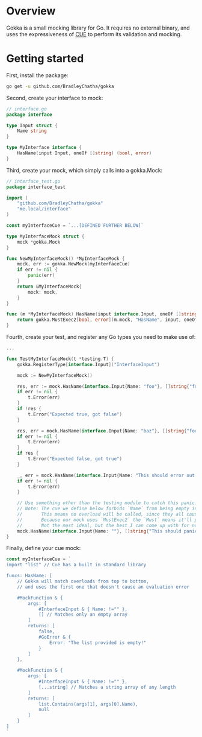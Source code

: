 # Overview

Gokka is a small mocking library for Go. It requires no external binary, and uses the expressiveness of
[CUE](https://cuelang.org/) to perform its validation and mocking.

# Getting started

First, install the package:

```bash
go get -u github.com/BradleyChatha/gokka
```

Second, create your interface to mock:

```go
// interface.go
package interface

type Input struct {
    Name string
}

type MyInterface interface {
    HasName(input Input, oneOf []string) (bool, error)
}
```

Third, create your mock, which simply calls into a gokka.Mock:

```go
// interface_test.go
package interface_test

import (
    "github.com/BradleyChatha/gokka"
    "me.local/interface"
)

const myInterfaceCue = `...[DEFINED FURTHER BELOW]`

type MyInterfaceMock struct {
    mock *gokka.Mock
}

func NewMyInterfaceMock() *MyInterfaceMock {
    mock, err := gokka.NewMock(myInterfaceCue)
    if err != nil {
        panic(err)
    }
    return &MyInterfaceMock{
        mock: mock,
    }
}

func (m *MyInterfaceMock) HasName(input interface.Input, oneOf []string) (bool, error) {
    return gokka.MustExec2[bool, error](m.mock, "HasName", input, oneOf)
}
```

Fourth, create your test, and register any Go types you need to make use of:

```go
...

func TestMyInterfaceMock(t *testing.T) {
    gokka.RegisterType[interface.Input]("InterfaceInput")

    mock := NewMyInterfaceMock()

    res, err := mock.HasName(interface.Input{Name: "foo"}, []string{"foo", "bar"})
    if err != nil {
        t.Error(err)
    }
    if !res {
        t.Error("Expected true, got false")
    }

    res, err = mock.HasName(interface.Input{Name: "baz"}, []string{"foo", "bar"})
    if err != nil {
        t.Error(err)
    }
    if res {
        t.Error("Expected false, got true")
    }

    _, err = mock.HasName(interface.Input{Name: "This should error out because empty list"}, []string{})
    if err != nil {
        t.Error(err)
    }

    // Use something other than the testing module to catch this panic.
    // Note: The cue we define below forbids `Name` from being empty in both overloads.
    //       This means no overload will be called, since they all cause an evaluation error.
    //       Because our mock uses `MustExec2` the `Must` means it'll panic upon evaluation error.
    //       Not the most ideal, but the best I can come up with for now.
    mock.HasName(interface.Input{Name: ""}, []string{"This should panic because of an evaluation error"})
}
```

Finally, define your cue mock:

```go
const myInterfaceCue = `
import "list" // Cue has a built in standard library

funcs: HasName: [
    // Gokka will match overloads from top to bottom, 
    // and uses the first one that doesn't cause an evaluation error

    #MockFunction & {
        args: [
            #InterfaceInput & { Name: !="" },
            [] // Matches only an empty array
        ]
        returns: [
            false,
            #GoError & {
                Error: "The list provided is empty!"
            }
        ]
    },

    #MockFunction & {
        args: [
            #InterfaceInput & { Name: !="" },
            [...string] // Matches a string array of any length
        ]
        returns: [
            list.Contains(args[1], args[0].Name),
            null
        ]
    }
]
`
```
